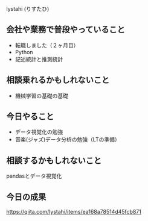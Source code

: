 lystahi (りすたひ)

## 会社や業務で普段やっていること

- 転職しました（２ヶ月目）
- Python
- 記述統計と推測統計

## 相談乗れるかもしれないこと

- 機械学習の基礎の基礎

## 今日やること

- データ視覚化の勉強
- 音楽(ジャズ)データ分析の勉強（LTの準備）

## 相談するかもしれないこと

pandasとデータ視覚化

## 今日の成果

https://qiita.com/lystahi/items/ea168a78514d45fcb871
